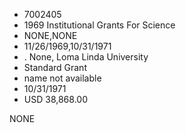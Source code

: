 * 7002405
* 1969 Institutional Grants For Science
* NONE,NONE
* 11/26/1969,10/31/1971
*  . None, Loma Linda University
* Standard Grant
*   name not available
* 10/31/1971
* USD 38,868.00

NONE
